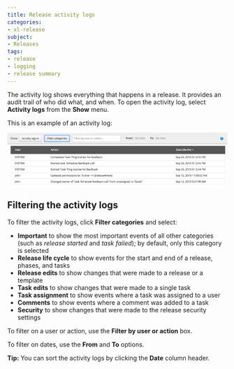 ```yaml
---
title: Release activity logs
categories:
- xl-release
subject:
- Releases
tags:
- release
- logging
- release summary
---
```


The activity log shows everything that happens in a release. It provides an audit trail of who did what, and when. To open the activity log, select **Activity logs** from the **Show** menu.

This is an example of an activity log:

![Activity Log](../images/activity-logs.png)

## Filtering the activity logs

To filter the activity logs, click **Filter categories** and select:
 
* **Important** to show the most important events of all other categories (such as *release started* and *task failed*); by default, only this category is selected
* **Release life cycle** to show events for the start and end of a release, phases, and tasks
* **Release edits** to show changes that were made to a release or a template
* **Task edits** to show changes that were made to a single task
* **Task assignment** to show events where a task was assigned to a user
* **Comments** to show events where a comment was added to a task
* **Security** to show changes that were made to the release security settings

To filter on a user or action, use the **Filter by user or action** box.

To filter on dates, use the **From** and **To** options.

**Tip:** You can sort the activity logs by clicking the **Date** column header.
